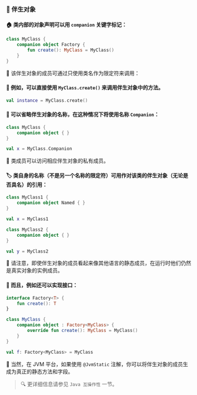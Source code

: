 ### 🌟 伴生对象

#### 🏠 类内部的对象声明可以用 `companion` 关键字标记：

```kotlin
class MyClass {
    companion object Factory {
        fun create(): MyClass = MyClass()
    }
}
```

🔗 该伴生对象的成员可通过只使用类名作为限定符来调用：

#### 🚀 例如，可以直接使用 `MyClass.create()` 来调用伴生对象中的方法。

```kotlin
val instance = MyClass.create()
```

#### 🌈 可以省略伴生对象的名称，在这种情况下将使用名称 `Companion`：

```kotlin
class MyClass {
    companion object { }
}

val x = MyClass.Companion
```

🔐 类成员可以访问相应伴生对象的私有成员。

#### 🏷️ 类自身的名称（不是另一个名称的限定符）可用作对该类的伴生对象（无论是否具名）的引用：

```kotlin
class MyClass1 {
    companion object Named { }
}

val x = MyClass1

class MyClass2 {
    companion object { }
}

val y = MyClass2
```

🚨 请注意，即使伴生对象的成员看起来像其他语言的静态成员，在运行时他们仍然是真实对象的实例成员。

#### 🔧 而且，例如还可以实现接口：

```kotlin
interface Factory<T> {
    fun create(): T
}

class MyClass {
    companion object : Factory<MyClass> {
        override fun create(): MyClass = MyClass()
    }
}

val f: Factory<MyClass> = MyClass
```

🔧 当然，在 JVM 平台，如果使用 `@JvmStatic` 注解，你可以将伴生对象的成员生成为真正的静态方法和字段。

> 🔍 更详细信息请参见 `Java 互操作性` 一节。